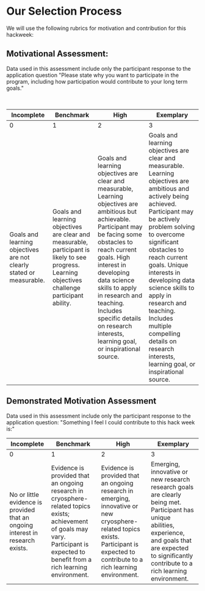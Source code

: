 # Our Selection Process

We will use the following rubrics for motivation and contribution for this hackweek:

## Motivational Assessment:

Data used in this assessment include only the participant response to the application question "Please state why you want to participate in the program, including how participation would contribute to your long term goals."

<br>

| Incomplete | Benchmark | High | Exemplary |
| --- | --- | --- | --- |
|  0  | 1 | 2 | 3 |
| Goals and learning objectives are not clearly stated or measurable. | Goals and learning objectives are clear and measurable, participant is likely to see progress.  Learning objectives challenge participant ability. |  Goals and learning objectives are clear and measurable, Learning objectives are ambitious but achievable.  Participant may be facing some obstacles to reach current goals. High interest in developing data science skills to apply in research and teaching.  Includes specific details on research interests, learning goal, or inspirational source. |Goals and learning objectives are clear and measurable. Learning objectives are ambitious and actively being achieved.  Participant may be actively problem solving to overcome significant obstacles to reach current goals. Unique interests in developing data science skills to apply in research and teaching.  Includes multiple compelling details on research interests, learning goal, or inspirational source. |

## Demonstrated Motivation Assessment

Data used in this assessment include only the participant response to the application question: "Something I feel I could contribute to this hack week is:"

| Incomplete | Benchmark | High | Exemplary |
| --- | --- | --- | --- |
|  0  | 1 | 2 | 3 |
| No or little evidence is provided that an ongoing interest in research exists. | Evidence is provided that an ongoing research in cryosphere-related topics exists; achievement of goals may vary.  Participant is expected to benefit from a rich learning environment. | Evidence is provided that an ongoing research in emerging, innovative or new cryosphere-related topics exists. Participant is expected to contribute to a rich learning environment. | Emerging, innovative or new research research goals are clearly being met.  Participant has unique abilities, experience, and goals that are expected to significantly contribute to a rich learning environment. |
